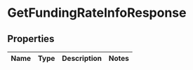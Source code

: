 

# GetFundingRateInfoResponse


## Properties

| Name | Type | Description | Notes |
|------------ | ------------- | ------------- | -------------|



